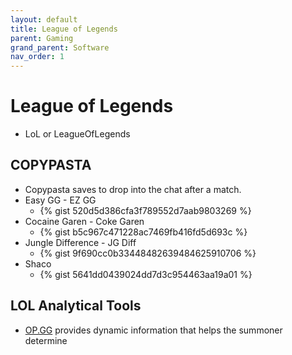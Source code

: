 ```yaml
---
layout: default
title: League of Legends
parent: Gaming
grand_parent: Software
nav_order: 1
---
```

# League of Legends
- LoL or LeagueOfLegends


## COPYPASTA
- Copypasta saves to drop into the chat after a match.
- Easy GG - EZ GG
	- {% gist 520d5d386cfa3f789552d7aab9803269 %} 
- Cocaine Garen - Coke Garen
	- {% gist b5c967c471228ac7469fb416fd5d693c %}
- Jungle Difference - JG Diff
	- {% gist 9f690cc0b33448482639484625910706 %}
- Shaco
	- {% gist 5641dd0439024dd7d3c954463aa19a01 %}



## LOL Analytical Tools
- [OP.GG](https://na.op.gg/) provides dynamic information that helps the summoner determine 